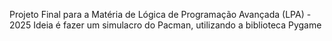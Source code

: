 Projeto Final para a Matéria de Lógica de Programação Avançada (LPA) - 2025
Ideia é fazer um simulacro do Pacman, utilizando a biblioteca Pygame
